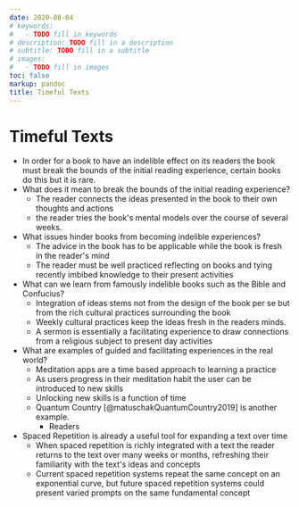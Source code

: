 ```yaml
---
date: 2020-08-04
# keywords:
#   - TODO fill in keywords
# description: TODO fill in a description
# subtitle: TODO fill in a subtitle
# images:
#   - TODO fill in images
toc: false
markup: pandoc
title: Timeful Texts
---
```


# Timeful Texts

- In order for a book to have an indelible effect on its readers the book must break the bounds of the initial reading experience, certain books do this but it is rare.
- What does it mean to break the bounds of the initial reading experience?
  - The reader connects the ideas presented in the book to their own thoughts and actions
  - the reader tries the book's mental models over the course of several weeks.
- What issues hinder books from becoming indelible experiences?
  - The advice in the book has to be applicable while the book is fresh in the reader's mind
  - The reader must be well practiced reflecting on books and tying recently imbibed knowledge to their present activities
- What can we learn from famously indelible books such as the Bible and Confucius?
  - Integration of ideas stems not from the design of the book per se but from the rich cultural practices surrounding the book
  - Weekly cultural practices keep the ideas fresh in the readers minds.
  - A sermon is essentially a facilitating experience to draw connections from a religious subject to present day activities
- What are examples of guided and facilitating experiences in the real world?
  - Meditation apps are a time based approach to learning a practice
  - As users progress in their meditation habit the user can be introduced to new skills
  - Unlocking new skills is a function of time
  - Quantum Country [@matuschakQuantumCountry2019] is another example.
    - Readers 
- Spaced Repetition is already a useful tool for expanding a text over time
  - When spaced repetition is richly integrated with a text the reader returns to the text over many weeks or months, refreshing their familiarity with the text's ideas and concepts
  - Current spaced repetition systems repeat the same concept on an exponential curve, but future spaced repetition systems could present varied prompts on the same fundamental concept